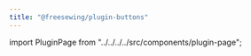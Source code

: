 ```yaml
---
title: "@freesewing/plugin-buttons"
---
```


import PluginPage from "../../../../src/components/plugin-page";

<PluginPage plugin="buttons" />
